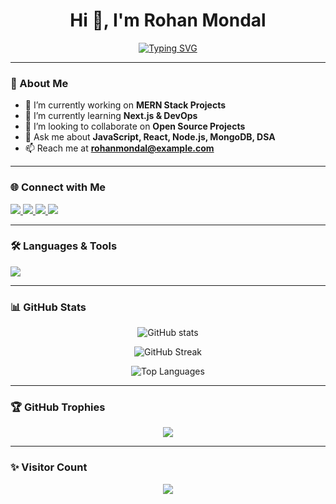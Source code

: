 <!-- Profile README for Rohan Mondal -->

<h1 align="center">Hi 👋, I'm Rohan Mondal</h1>

<p align="center">
  <a href="https://git.io/typing-svg">
    <img src="https://readme-typing-svg.herokuapp.com?font=Fira+Code&weight=500&size=24&pause=1000&color=36BCF7&center=true&vCenter=true&width=500&lines=Full+Stack+Developer;MERN+Stack+Enthusiast;Problem+Solver;Open+Source+Contributor" alt="Typing SVG" />
  </a>
</p>

---

### 🚀 About Me  
- 🔭 I’m currently working on **MERN Stack Projects**  
- 🌱 I’m currently learning **Next.js & DevOps**  
- 👯 I’m looking to collaborate on **Open Source Projects**  
- 💬 Ask me about **JavaScript, React, Node.js, MongoDB, DSA**  
- 📫 Reach me at **rohanmondal@example.com**  

---

### 🌐 Connect with Me  
<p align="left">
  <a href="https://linkedin.com/in/rohanmondal" target="blank">
    <img src="https://img.shields.io/badge/LinkedIn-0A66C2?style=for-the-badge&logo=linkedin&logoColor=white" />
  </a>
  <a href="https://twitter.com/rohanmondal" target="blank">
    <img src="https://img.shields.io/badge/Twitter-1DA1F2?style=for-the-badge&logo=twitter&logoColor=white" />
  </a>
  <a href="https://instagram.com/rohanmondal" target="blank">
    <img src="https://img.shields.io/badge/Instagram-E4405F?style=for-the-badge&logo=instagram&logoColor=white" />
  </a>
  <a href="https://youtube.com/@rohanmondal" target="blank">
    <img src="https://img.shields.io/badge/YouTube-FF0000?style=for-the-badge&logo=youtube&logoColor=white" />
  </a>
</p>

---

### 🛠️ Languages & Tools  
<p align="left">
  <img src="https://skillicons.dev/icons?i=html,css,js,react,nodejs,express,mongodb,cpp,java,git,github,vscode,tailwind" />
</p>

---

### 📊 GitHub Stats  
<p align="center">
  <img src="https://github-readme-stats.vercel.app/api?username=rohanmondal&show_icons=true&theme=tokyonight" alt="GitHub stats" />
</p>

<p align="center">
  <img src="https://github-readme-streak-stats.herokuapp.com/?user=rohanmondal&theme=tokyonight" alt="GitHub Streak" />
</p>

<p align="center">
  <img src="https://github-readme-stats.vercel.app/api/top-langs/?username=rohanmondal&layout=compact&theme=tokyonight" alt="Top Languages" />
</p>

---

### 🏆 GitHub Trophies  
<p align="center">
  <img src="https://github-profile-trophy.vercel.app/?username=rohanmondal&theme=tokyonight&no-frame=true&margin-w=15&margin-h=15" />
</p>

---

### ✨ Visitor Count  
<p align="center">
  <img src="https://profile-counter.glitch.me/rohanmondal/count.svg" />
</p>
